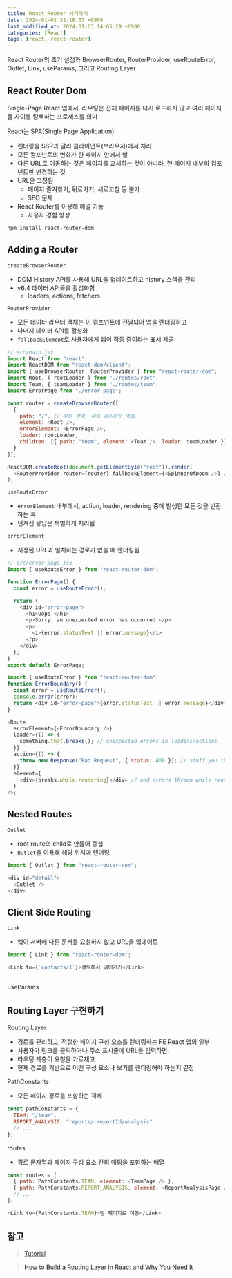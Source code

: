 ```yaml
---
title: React Router 시작하기
date: 2024-01-01 21:18:07 +0900
last_modified_at: 2024-01-03 14:05:29 +0900
categories: [React]
tags: [react, react-router]
---
```


React Router의 초기 설정과 BrowserRouter, RouterProvider, useRouteError, Outlet, Link, useParams, 그리고 Routing Layer

## React Router Dom

Single-Page React 앱에서, 라우팅은 전체 페이지를 다시 로드하지 않고 여러 페이지들 사이를 탐색하는 프로세스를 의미

React는 SPA(Single Page Application)

- 렌더링을 SSR과 달리 클라이언트(브라우저)에서 처리
- 모든 컴포넌트의 변화가 한 페이지 안에서 발
- 다른 URL로 이동하는 것은 페이지를 교체하는 것이 아니라, 한 페이지 내부의 컴포넌트만 변경하는 것
- URL은 고정됨
  - 페이지 즐겨찾기, 뒤로가기, 새로고침 등 불가
  - SEO 문제
- React Router를 이용해 해결 가능
  - 사용자 경험 향상

```bash
npm install react-router-dom
```

## Adding a Router

`createBrowserRouter`

- DOM History API를 사용해 URL을 업데이트하고 history 스택을 관리
- v6.4 데이터 API들을 활성화함
  - loaders, actions, fetchers

`RouterProvider`

- 모든 데이터 라우터 객체는 이 컴포넌트에 전달되어 앱을 렌더링하고
- 나머지 데이터 API를 활성화
- `fallbackElement`로 사용자에게 앱이 작동 중이라는 표시 제공

```javascript
// src/main.jsx
import React from "react";
import ReactDOM from "react-dom/client";
import { useBrowserRouter, RouterProvider } from "react-router-dom";
import Root, { rootLoader } from "./routes/root";
import Team, { teamLoader } from "./routes/team";
import ErrorPage from "./error-page";

const router = createBrowserRouter([
  {
    path: "/", // 루트 경로. 루트 레이아웃 역할
    element: <Root />,
    errorElement: <ErrorPage />,
    loader: rootLoader,
    children: [{ path: "team", element: <Team />, loader: teamLoader }] // 하위 경로
  }
]);

ReactDOM.createRoot(document.getElementById("root")).render(
  <RouterProvider router={router} fallbackElement={<SpinnerOfDoom />} />
);
```

`useRouteError`

- `errorElement` 내부에서, action, loader, rendering 중에 발생한 모든 것을 반환하는 훅
- 던져진 응답은 특별하게 처리됨

`errorElement`

- 지정된 URL과 일치하는 경로가 없을 때 렌더링됨

```javascript
// src/error-page.jsx
import { useRouteError } from "react-router-dom";

function ErrorPage() {
  const error = useRouteError();

  return (
    <div id="error-page">
      <h1>Oops!</h1>
      <p>Sorry, an unexpected error has occurred.</p>
      <p>
        <i>{error.statusText || error.message}</i>
      </p>
    </div>
  );
}
export default ErrorPage;
```

```javascript
import { useRouteError } from "react-router-dom";
function ErrorBoundary() {
  const error = useRouteError();
  console.error(error);
  return <div id="error-page">{error.statusText || error.message}</div>;
}

<Route
  errorElement={<ErrorBoundary />}
  loader={() => {
    something.that.breaks(); // unexpected errors in loaders/actions
  }}
  action={() => {
    throw new Response("Bad Request", { status: 400 }); // stuff you throw on purpose in loaders/actions
  }}
  element={
    <div>{breaks.while.rendering}</div> // and errors thrown while rendering
  }
/>;
```

## Nested Routes

`Outlet`

- root route의 child로 만들어 중첩
- `Outlet`을 이용해 해당 위치에 렌더링

```javascript
import { Outlet } from "react-router-dom";
```

```javascript
<div id="detail">
  <Outlet />
</div>
```

## Client Side Routing

`Link`

- 앱이 서버에 다른 문서를 요청하지 않고 URL을 업데이트

```javascript
import { Link } from "react-router-dom";
```

```javascript
<Link to={`contacts/1`}>클릭해서 넘어가기</Link>
```

##

useParams

## Routing Layer 구현하기

Routing Layer

- 경로를 관리하고, 적절한 페이지 구성 요소를 렌더링하는 FE React 앱의 일부
- 사용자가 링크를 클릭하거나 주소 표시줄에 URL을 입력하면,
- 라우팅 계층이 요청을 가로채고
- 현재 경로를 기반으로 어떤 구성 요소나 보기를 렌더링해야 하는지 결정

PathConstants

- 모든 페이지 경로를 포함하는 객체

```javascript
const pathConstants = {
  TEAM: "/team",
  REPORT_ANALYSIS: "reports/:reportId/analysis"
  // ...
};
```

routes

- 경로 문자열과 페이지 구성 요소 간의 매핑을 포함하는 배열

```javascript
const routes = [
  { path: PathConstants.TEAM, element: <TeamPage /> },
  { path: PathConstants.REPORT_ANALYSIS, element: <ReportAnalysisPage /> }
  // ...
];
```

```javascript
<Link to={PathConstants.TEAM}>팀 페이지로 이동</Link>
```

## 참고

> [Tutorial](https://reactrouter.com/en/main/start/tutorial)

> [How to Build a Routing Layer in React and Why You Need It](https://semaphoreci.com/blog/routing-layer-react)
